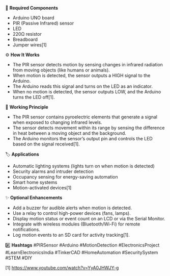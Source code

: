 🧰 **Required Components**
- Arduino UNO board
- PIR (Passive Infrared) sensor
- LED
- 220Ω resistor
- Breadboard
- Jumper wires[1]

⚙️ **How It Works**
- The PIR sensor detects motion by sensing changes in infrared radiation from moving objects (like humans or animals).
- When motion is detected, the sensor outputs a HIGH signal to the Arduino.
- The Arduino reads this signal and turns on the LED as an indicator.
- When no motion is detected, the sensor outputs LOW, and the Arduino turns the LED off[1].

🔬 **Working Principle**
- The PIR sensor contains pyroelectric elements that generate a signal when exposed to changing infrared levels.
- The sensor detects movement within its range by sensing the difference in heat between a moving object and the background.
- The Arduino monitors the sensor’s output pin and controls the LED based on the signal received[1].

🏷️ **Applications**
- Automatic lighting systems (lights turn on when motion is detected)
- Security alarms and intruder detection
- Occupancy sensing for energy-saving automation
- Smart home systems
- Motion-activated devices[1]

✨ **Optional Enhancements**
- Add a buzzer for audible alerts when motion is detected.
- Use a relay to control high-power devices (fans, lamps).
- Display motion status or event count on an LCD or via the Serial Monitor.
- Integrate with wireless modules (Bluetooth/Wi-Fi) for remote notifications.
- Log motion events to an SD card for activity tracking[1].

#️⃣ **Hashtags**
#PIRSensor #Arduino #MotionDetection #ElectronicsProject #LearnElectronicsIndia #TinkerCAD #HomeAutomation #SecuritySystem #STEM #DIY

[1] https://www.youtube.com/watch?v=YyA0JHWJY-g
